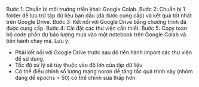 Bước 1: Chuẩn bị môi trường triển khai: Google Colab.
Bước 2: Chuẩn bị 1 folder để lưu trữ tập dữ liệu ban đầu (đã được cung cấp) và kết quả tốt nhất trên Google Drive. 
Bước 3: Kết nối với Google Drive bằng chương trình đã được cung cấp. 
Bước 4: Cài đặt các thư viện cần thiết. 
Bước 5: Copy toàn bộ code phần dự báo lượng mưa vào một notebook trên Google Colab và tiến hành chạy mã. 
Lưu ý: 
- Phải kết nối với Google Drive trước sau đó tiến hành import các thư viện để sử dụng. 
- Tốc độ xử lý sẽ tùy thuộc vào độ lớn của tập dữ liệu
- Có thể điều chỉnh số lượng mạng noron để tăng tốc quá trình này (nhóm đang để epochs = 50) có thể chỉnh sửa thấp hơn. 